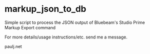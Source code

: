 # markup_json_to_db
Simple script to process the JSON output of Bluebeam's Studio Prime Markup Export command

For more details/usage instructions/etc. send me a message.

paulj.net
